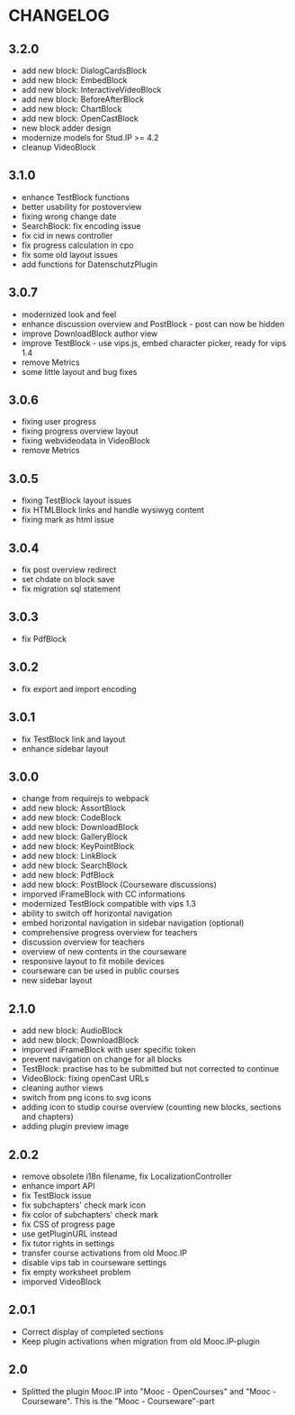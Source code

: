 CHANGELOG
=========
3.2.0
-----
* add new block: DialogCardsBlock
* add new block: EmbedBlock
* add new block: InteractiveVideoBlock
* add new block: BeforeAfterBlock
* add new block: ChartBlock
* add new block: OpenCastBlock
* new block adder design
* modernize models for Stud.IP >= 4.2
* cleanup VideoBlock

3.1.0
-----
* enhance TestBlock functions
* better usability for postoverview
* fixing wrong change date
* SearchBlock: fix encoding issue 
* fix cid in news controller
* fix progress calculation in cpo
* fix some old layout issues
* add functions for DatenschutzPlugin 

3.0.7
-----
* modernized look and feel
* enhance discussion overview and PostBlock - post can now be hidden
* improve DownloadBlock author view
* improve TestBlock - use vips.js, embed character picker, ready for vips 1.4
* remove Metrics
* some little layout and bug fixes

3.0.6
-----
* fixing user progress
* fixing progress overview layout
* fixing webvideodata in VideoBlock
* remove Metrics

3.0.5
-----
* fixing TestBlock layout issues
* fix HTMLBlock links and handle wysiwyg content
* fixing mark as html issue

3.0.4
-----
* fix post overview redirect
* set chdate on block save
* fix migration sql statement

3.0.3
-----
* fix PdfBlock

3.0.2
-----
* fix export and import encoding

3.0.1
-----
* fix TestBlock link and layout
* enhance sidebar layout

3.0.0
-----
* change from requirejs to webpack
* add new block: AssortBlock
* add new block: CodeBlock
* add new block: DownloadBlock
* add new block: GalleryBlock
* add new block: KeyPointBlock
* add new block: LinkBlock
* add new block: SearchBlock
* add new block: PdfBlock
* add new block: PostBlock (Courseware discussions)
* imporved iFrameBlock with CC informations
* modernized TestBlock compatible with vips 1.3
* ability to switch off horizontal navigation
* embed horizontal navigation in sidebar navigation (optional)
* comprehensive progress overview for teachers
* discussion overview for teachers
* overview of new contents in the courseware
* responsive layout to fit mobile devices
* courseware can be used in public courses
* new sidebar layout

2.1.0
-----
* add new block: AudioBlock
* add new block: DownloadBlock
* imporved iFrameBlock with user specific token
* prevent navigation on change for all blocks
* TestBlock: practise has to be submitted but not corrected to continue
* VideoBlock: fixing openCast URLs
* cleaning author views
* switch from png icons to svg icons
* adding icon to studip course overview (counting new blocks, sections and chapters)
* adding plugin preview image

2.0.2
-----
* remove obsolete i18n filename, fix LocalizationController
* enhance import API
* fix TestBlock issue
* fix subchapters' check mark icon
* fix color of subchapters' check mark
* fix CSS of progress page
* use getPluginURL instead
* fix tutor rights in settings
* transfer course activations from old Mooc.IP
* disable vips tab in courseware settings
* fix empty worksheet problem
* imporved VideoBlock 

2.0.1
-----
* Correct display of completed sections
* Keep plugin activations when migration from old Mooc.IP-plugin

2.0
---
* Splitted the plugin Mooc.IP into "Mooc - OpenCourses" and "Mooc - Courseware". This is the "Mooc - Courseware"-part
